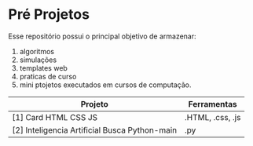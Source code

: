# Pré Projetos

Esse repositório possui o principal objetivo de armazenar:
  1. algoritmos
  2. simulações
  3. templates web
  4. praticas de curso 
  5. mini ptojetos executados em cursos de computação.


| Projeto | Ferramentas |
| ----------- | ----------- |
| [1] Card HTML CSS JS | .HTML, .css, .js |
| [2] Inteligencia Artificial Busca Python-main | .py |



